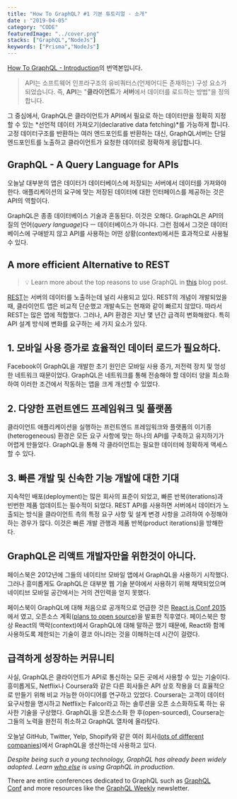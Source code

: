 ```yaml
---
title: "How To GraphQL? #1 기본 튜토리얼 - 소개"
date : "2019-04-05"
category: "CODE"
featuredImage: "../cover.png"
stacks: ["GraphQL","NodeJs"]
keywords: ["Prisma","NodeJs"]
---
```


[How To GraphQL - Introduction](https://www.howtographql.com/basics/0-introduction/)의 번역본입니다.

> API는 소프트웨어 인프라구조의 유비쿼터스(언제어디든 존재하는) 구성 요소가 되었습니다. 즉, **API**는 "**클라이언트**가 **서버**에서 데이터를 로드하는 방법"을 정의합니다.

그 중심에서, GraphQL은 클라이언트가 API에서 필요로 하는 데이터만을 정확히 지정할 수 있는 *선언적 데이터 가져오기(declarative data fetching)*를 가능하게 합니다. 고정 데이터구조를 반환하는 여러 엔드포인트를 반환하는 대신, GraphQL서버는 단일 엔드포인트를 노출하고 클라이언트가 요청한 데이터로 정확하게 응답합니다.

## **GraphQL - A Query Language for APIs**

오늘날 대부분의 앱은 데이터가 데이터베이스에 저장되는 서버에서 데이터를 가져와야 한다. 
애플리케이션의 요구에 맞는 저장된 데이터에 대한 인터페이스를 제공하는 것은 API의 역할이다. 

GraphQL은 종종 데이터베이스 기술과 혼동된다. 이것은 오해다. GraphQL은 API의 질의 언어(*query language*)다 ㅡ 데이터베이스가 아니다.  그런 점에서 그것은 데이터베이스에 구애받지 않고 API를 사용하는 어떤 상황(context)에서든 효과적으로 사용될 수 있다.

## **A more efficient Alternative to REST**

> 💡 Learn more about the top reasons to use GraphQL in [this](https://www.prisma.io/blog/top-5-reasons-to-use-graphql-b60cfa683511) blog post.

[REST](https://ko.wikipedia.org/wiki/REST)는 서버의 데이터를 노출하는데 널리 사용되고 있다. REST의 개념이 개발되었을 때, 클라이언트 앱은 비교적 단순했고 개발속도는 현재와 같이 빠르지 않았다. 따라서 REST는 많은 앱에 적합했다.
그러나, API 환경은 지난 몇 년간 급격히 변화해왔다. 특히 API 설계 방식에 변화를 요구하는 세 가지 요소가 있다.

## **1. 모바일 사용 증가로 효율적인 데이터 로드가 필요하다.**

Facebook이 GraphQL을 개발한 초기 원인은 모바일 사용 증가, 저전력 장치 및 엉성한 네트워크 때문이었다. GraphQL은 네트워크를 통해 전송해야 할 데이터 양을 최소화하여 이러한 조건에서 작동하는 앱을 크게 개선할 수 있었다.

## **2. 다양한 프런트엔드 프레임워크 및 플랫폼**

클라이언트 애플리케이션을 실행하는 프런트엔드 프레임워크와 플랫폼의 이기종(heterogeneous) 환경은 모든 요구 사항에 맞는 하나의 API를 구축하고 유지하기가 어렵게 만들었다. GraphQL을 통해 각 클라이언트는 필요한 데이터에 정확하게 액세스할 수 있다.

## **3. 빠른 개발 및 신속한 기능 개발에 대한 기대**

지속적인 배포(deployment)는 많은 회사의 표준이 되었고, 빠른 반복(iterations)과 빈번한 제품 업데이트는 필수적이 되었다. REST API를 사용하면 서버에서 데이터가 노출되는 방식을 클라이언트 측의 특정 요구 사항 및 설계 변경 사항을 고려하여 수정해야 하는 경우가 많다. 이것은 빠른 개발 관행과 제품 반복(product iterations)을 방해한다.

## **GraphQL은 리액트 개발자만을 위한것이 아니다.**

페이스북은 2012년에 그들의 네이티브 모바일 앱에서 GraphQL을 사용하기 시작했다. 그러나 흥미롭게도 GraphQL은 대부분 웹 기술 분야에서 사용하기 위해 채택되었으며 네이티브 모바일 공간에서는 거의 견인력을 얻지 못했다.

페이스북이 GraphQL에 대해 처음으로 공개적으로 언급한 것은 [React.js Conf 2015](https://www.youtube.com/watch?v=9sc8Pyc51uU)에서 였고, 오픈소스 계획([plans to open source](https://facebook.github.io/react/blog/2015/05/01/graphql-introduction.html))을 발표한 직후였다. 페이스북은 항상 React의 맥락(context)에서 GraphQL에 대해 말하곤 했기 때문에, React와 함께 사용하도록 제한되는 기술이 결코 아니라는 것을 이해하는데 시간이 걸렸다.

## **급격하게 성장하는 커뮤니티**

사실, GraphQL은 클라이언트가 API로 통신하는 모든 곳에서 사용할 수 있는 기술이다. 흥미롭게도, Netflix나 Coursera와 같은 다른 회사들은 API 상호 작용을 더 효율적으로 만들기 위해 비교 가능한 아이디어를 연구하고 있었다. Coursera는 고객이 데이터 요구사항을 명시하고 Netflix는 Falcor라고 하는 솔루션을 오픈 소스화하도록 하는 유사한 기술을 구상했다. GraphQL을 오픈소스화 한 후(open-sourced), Coursera는 그들의 노력을 완전히 취소하고 GraphQL 열차에 올라탔다.

오늘날 GitHub, Twitter, Yelp, Shopify와 같은 여러 회사([lots of different companies](http://graphql.org/users/))에서 GraphQL을 생산하는데 사용하고 있다.

*Despite being such a young technology, GraphQL has already been widely adopted. Learn [who else](http://graphql.org/users/) is using GraphQL in production.*

There are entire conferences dedicated to GraphQL such as [GraphQL Conf](https://graphqlconf.org/) and more resources like the [GraphQL Weekly](https://graphqlweekly.com/) newsletter.